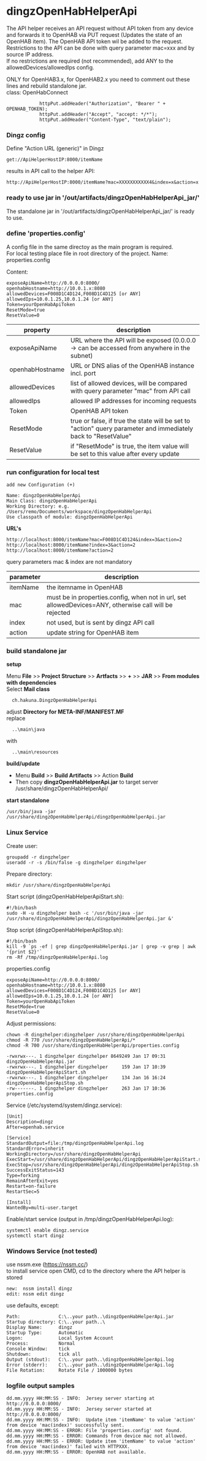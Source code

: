 # dingzOpenHabHelperApi   
The API helper receives an API request without API token from any device and forwards it to OpenHAB via PUT request (Updates the state of an OpenHAB item). The OpenHAB API token wil be added to the request.  
Restrictions to the API can be done with query parameter mac=xxx and by source IP address.  
If no restrictions are required (not recommended), add ANY to the allowedDevices/allowedIps config.  
  
ONLY for OpenHAB3.x, for OpenHAB2.x you need to comment out these lines and rebuild standalone jar.    
class: OpenHabConnect
```
            httpPut.addHeader("Authorization", "Bearer " + OPENHAB_TOKEN);
            httpPut.addHeader("Accept", "accept: */*");
            httpPut.addHeader("Content-Type", "text/plain");
 ```
  
### Dingz config  
Define "Action URL (generic)" in Dingz  
```
get://ApiHelperHostIP:8000/itemName
```
results in API call to the helper API:
```
http://ApiHelperHostIP:8000/itemName?mac=XXXXXXXXXXX4&index=x&action=x  
```

### ready to use jar in '/out/artifacts/dingzOpenHabHelperApi_jar/'
The standalone jar in '/out/artifacts/dingzOpenHabHelperApi_jar/' is ready to use.  

### define 'properties.config'
A config file in the same directoy as the main program is required.  
For local testing place file in root directory of the project.
Name: properties.config  
  
Content:
```
exposeApiName=http://0.0.0.0:8000/
openhabHostname=http://10.0.1.x:8080
allowedDevices=F008D1C4D124,F008D1C4D125 [or ANY]
allowedIps=10.0.1.25,10.0.1.24 [or ANY]
Token=yourOpenHabApiToken
ResetMode=true
ResetValue=0
```
property | description |
--- | --- |
exposeApiName | URL where the API will be exposed (0.0.0.0 -> can be accessed from anywhere in the subnet) |
openhabHostname | URL or DNS alias of the OpenHAB instance incl. port |
allowedDevices | list of allowed devices, will be compared with query parameter "mac" from API call |
allowedIps | allowed IP addresses for incoming requests |
Token | OpenHAB API token |
ResetMode | true or false, if true the state will be set to "action" query parameter and immediately back to "ResetValue" |
ResetValue | if "ResetMode" is true, the item value will be set to this value after every update |

### run configuration for local test
```
add new Configuration (+)

Name: dingzOpenHabHelperApi
Main Class: dingzOpenHabHelperApi
Working Directory: e.g. /Users/remo/Documents/workspace/dingzOpenHabHelperApi
Use classpath of module: dingzOpenHabHelperApi
```

**URL's**
```
http://localhost:8000/itemName?mac=F008D1C4D124&index=3&action=2  
http://localhost:8000/itemName?index=3&action=2  
http://localhost:8000/itemName?action=2  
```
query parameters mac & index are not mandatory  

parameter | description |
--- | --- |
itemName | the itemname in OpenHAB |
mac | must be in properties.config, when not in url, set allowedDevices=ANY, otherwise call will be rejected |
index | not used, but is sent by dingz API call |
action | update string for OpenHAB item |


### build standalone jar
**setup**

Menu **File** >> **Project Structure** >> **Artfacts** >> **+** >> **JAR** >> **From modules with dependencies**  
Select **Mail class**  
```
  ch.hakuna.DingzOpenHabHelperApi
```
adjust **Directory for META-INF/MANIFEST.MF**  
replace
```  
  ..\main\java
```
  with  
```
  ..\main\resources
```
  
**build/update**
- Menu **Build** >> **Build Artifacts** >> Action **Build**
- Then copy **dingzOpenHabHelperApi.jar** to target server /usr/share/dingzOpenHabHelperApi/
  
**start standalone**  
``` 
/usr/bin/java -jar /usr/share/dingzOpenHabHelperApi/dingzOpenHabHelperApi.jar
```
  
### Linux Service  
Create user:
```
groupadd -r dingzhelper  
useradd -r -s /bin/false -g dingzhelper dingzhelper
```
Prepare directory:
```
mkdir /usr/share/dingzOpenHabHelperApi
```
Start script (dingzOpenHabHelperApiStart.sh):
```
#!/bin/bash
sudo -H -u dingzhelper bash -c '/usr/bin/java -jar /usr/share/dingzOpenHabHelperApi/dingzOpenHabHelperApi.jar &'
```
Stop script (dingzOpenHabHelperApiStop.sh):
```
#!/bin/bash
kill -9 `ps -ef | grep dingzOpenHabHelperApi.jar | grep -v grep | awk '{print $2}'`
rm -Rf /tmp/dingzOpenHabHelperApi.log
```
properties.config
```
exposeApiName=http://0.0.0.0:8000/
openhabHostname=http://10.0.1.x:8080
allowedDevices=F008D1C4D124,F008D1C4D125 [or ANY]
allowedIps=10.0.1.25,10.0.1.24 [or ANY]
Token=yourOpenHabApiToken
ResetMode=true
ResetValue=0
```
Adjust permissions:
```
chown -R dingzhelper:dingzhelper /usr/share/dingzOpenHabHelperApi
chmod -R 770 /usr/share/dingzOpenHabHelperApi/*
chmod -R 700 /usr/share/dingzOpenHabHelperApi/properties.config  

-rwxrwx---. 1 dingzhelper dingzhelper 8649249 Jan 17 09:31 dingzOpenHabHelperApi.jar
-rwxrwx---. 1 dingzhelper dingzhelper     159 Jan 17 10:39 dingzOpenHabHelperApiStart.sh
-rwxrwx---. 1 dingzhelper dingzhelper     134 Jan 16 16:24 dingzOpenHabHelperApiStop.sh
-rw-------. 1 dingzhelper dingzhelper     263 Jan 17 10:36 properties.config
```
Service (/etc/systemd/system/dingz.service):
```
[Unit]
Description=dingz
After=openhab.service

[Service]
StandardOutput=file:/tmp/dingzOpenHabHelperApi.log
StandardError=inherit
WorkingDirectory=/usr/share/dingzOpenHabHelperApi
ExecStart=/usr/share/dingzOpenHabHelperApi/dingzOpenHabHelperApiStart.sh
ExecStop=/usr/share/dingzOpenHabHelperApi/dingzOpenHabHelperApiStop.sh
SuccessExitStatus=143
Type=forking
RemainAfterExit=yes
Restart=on-failure
RestartSec=5

[Install]
WantedBy=multi-user.target
```
Enable/start service (output in /tmp/dingzOpenHabHelperApi.log):
```
systemctl enable dingz.service
systemctl start dingz
```

### Windows Service (not tested)
use nssm.exe (https://nssm.cc/)  
to install service open CMD, cd to the directory where the API helper is stored  
```
new:  nssm install dingz
edit: nssm edit dingz  
```
use defaults, except:
```
Path:              C:\..your path..\dingzOpenHabHelperApi.jar
Startup directory: C:\..your path..\
Display Name:      dingz
Startup Type:      Automatic
Logon:             Local System Account
Process:           Normal
Console Window:    tick
Shutdown:          tick all
Output (stdout):   C:\..your path..\dingzOpenHabHelperApi.log
Error (stderr):    C:\..your path..\dingzOpenHabHelperApi.log
File Rotation:     Rotate File / 1000000 bytes
```

### logfile output samples
```
dd.mm.yyyy HH:MM:SS - INFO:  Jersey server starting at http://0.0.0.0:8000/
dd.mm.yyyy HH:MM:SS - INFO:  Jersey server started at http://0.0.0.0:8000/
dd.mm.yyyy HH:MM:SS - INFO:  Update item 'itemName' to value 'action' from device 'mac(index)' successfully sent.
dd.mm.yyyy HH:MM:SS - ERROR: File 'properties.config' not found.
dd.mm.yyyy HH:MM:SS - ERROR: Commands from device mac not allowed.
dd.mm.yyyy HH:MM:SS - ERROR: Update item 'itemName' to value 'action' from device 'mac(index)' failed with HTTPXXX.
dd.mm.yyyy HH:MM:SS - ERROR: OpenHAB not available.
```
